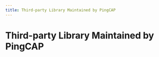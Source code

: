 ```yaml
---
title: Third-party Library Maintained by PingCAP
---
```


# Third-party Library Maintained by PingCAP
